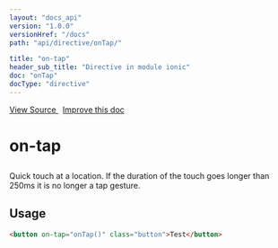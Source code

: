 ```yaml
---
layout: "docs_api"
version: "1.0.0"
versionHref: "/docs"
path: "api/directive/onTap/"

title: "on-tap"
header_sub_title: "Directive in module ionic"
doc: "onTap"
docType: "directive"
---
```


<div class="improve-docs">
  <a href='https://github.com/driftyco/ionic-v1/blob/master/js/angular/directive/gesture.js#L24'>
    View Source
  </a>
  &nbsp;
  <a href='http://github.com/driftyco/ionic/edit/master/js/angular/directive/gesture.js#L24'>
    Improve this doc
  </a>
</div>




<h1 class="api-title">

  on-tap



</h1>





Quick touch at a location. If the duration of the touch goes
longer than 250ms it is no longer a tap gesture.








  
<h2 id="usage">Usage</h2>
  
```html
<button on-tap="onTap()" class="button">Test</button>
```
  
  

  





